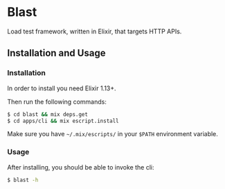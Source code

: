 # Blast

Load test framework, written in Elixir, that targets HTTP APIs.

## Installation and Usage

### Installation

In order to install you need Elixir 1.13+.

Then run the following commands:
```sh
$ cd blast && mix deps.get
$ cd apps/cli && mix escript.install
```

Make sure you have `~/.mix/escripts/` in your `$PATH` environment variable.

### Usage

After installing, you should be able to invoke the cli:

```sh
$ blast -h
```
